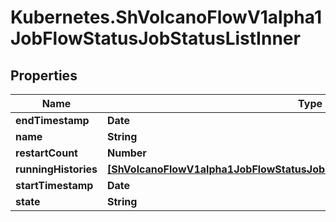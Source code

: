 # Kubernetes.ShVolcanoFlowV1alpha1JobFlowStatusJobStatusListInner

## Properties

Name | Type | Description | Notes
------------ | ------------- | ------------- | -------------
**endTimestamp** | **Date** |  | [optional] 
**name** | **String** |  | [optional] 
**restartCount** | **Number** |  | [optional] 
**runningHistories** | [**[ShVolcanoFlowV1alpha1JobFlowStatusJobStatusListInnerRunningHistoriesInner]**](ShVolcanoFlowV1alpha1JobFlowStatusJobStatusListInnerRunningHistoriesInner.md) |  | [optional] 
**startTimestamp** | **Date** |  | [optional] 
**state** | **String** |  | [optional] 


